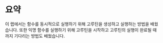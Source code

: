 # 요약

이 랩에서는 함수를 동시적으로 실행하기 위해 고루틴을 생성하고 실행하는 방법을 배웠습니다. 또한 익명 함수를 실행하기 위해 고루틴을 시작하고 고루틴의 실행이 완료될 때까지 기다리는 방법도 배웠습니다.
